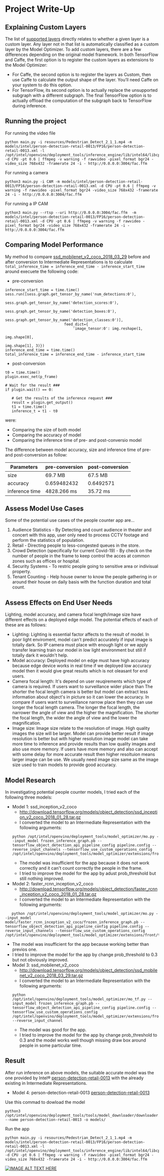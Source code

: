 # Project Write-Up  
## Explaining Custom Layers

The list of [supported layers](https://docs.openvinotoolkit.org/2019_R3/_docs_MO_DG_prepare_model_Supported_Frameworks_Layers.html) directly relates to whether a given layer is a custom layer. Any layer not in that list is automatically classified as a custom layer by the Model Optimizer.
To add custom layers, there are a few differences depending on the original model framework. In both TensorFlow and Caffe, the first option is to register the custom layers as extensions to the Model Optimizer:
- For Caffe, the second option is to register the layers as Custom, then use Caffe to calculate the output shape of the layer. You’ll need Caffe on your system to do this option.
- For TensorFlow, its second option is to actually replace the unsupported subgraph with a different subgraph. The final TensorFlow option is to actually offload the computation of the subgraph back to TensorFlow during inference.  
## Running the project

For running the video file
```
python main.py -i resources/Pedestrian_Detect_2_1_1.mp4 -m models/intel/person-detection-retail-0013/FP16/person-detection-retail-0013.xml -l /opt/intel/openvino/deployment_tools/inference_engine/lib/intel64/libcpu_extension_sse4.so -d CPU -pt 0.6 | ffmpeg -v warning -f rawvideo -pixel_format bgr24 -video_size 768x432 -framerate 24 -i - http://0.0.0.0:3004/fac.ffm
```  

For running a camera  
```
python3 main.py -i CAM -m models/intel/person-detection-retail-0013/FP16/person-detection-retail-0013.xml -d CPU -pt 0.6 | ffmpeg -v warning -f rawvideo -pixel_format bgr24 -video_size 768x432 -framerate 24 -i - http://0.0.0.0:3004/fac.ffm
```  
For running a IP CAM
```
python3 main.py --rtsp --uri http://0.0.0.0:3004/fac.ffm  -m models/intel/person-detection-retail-0013/FP16/person-detection-retail-0013.xml -d CPU -pt 0.6 | ffmpeg -v warning -f rawvideo -pixel_format bgr24 -video_size 768x432 -framerate 24 -i - http://0.0.0.0:3004/fac.ffm
```


## Comparing Model Performance

My method to compare [ssd_mobilenet_v2_coco_2018_03_29](http://download.tensorflow.org/models/object_detection/ssd_mobilenet_v2_coco_2018_03_29.tar.gz) before and after conversion to Intermediate Representations is to calculate `total_inference_time = inference_end_time - inference_start_time` around execuete the following code: 
- pre-conversion
```
inference_start_time = time.time()
sess.run([sess.graph.get_tensor_by_name('num_detections:0'),
                            sess.graph.get_tensor_by_name('detection_scores:0'),
                            sess.graph.get_tensor_by_name('detection_boxes:0'),
                            sess.graph.get_tensor_by_name('detection_classes:0')],
                           feed_dict={
                               'image_tensor:0': img.reshape(1,
                                                             img.shape[0],
                                                             img.shape[1], 3)})
inference_end_time = time.time()
total_inference_time = inference_end_time - inference_start_time
```    
- post-conversion  
```
t0 = time.time()
plugin.exec_net(p_frame)

# Wait for the result ###
if plugin.wait() == 0:

   # Get the results of the inference request ###
   result = plugin.get_output()
   t1 = time.time()
   inference_t = t1 - t0
```

were:  
- Comparing the size of both model
- Comparing the accuracy of model
- Comparing the inference time of pre- and post-conversio model

The difference between model accuracy, size and inference time of pre- and post-conversion as follow:

Parameters | pre-conversion | post-conversion
| ------------- | ------------- | -------------
size  | 69.7 MB  | 67.5 MB
accuracy  | 0.659482432  | 0.6492571
inference time  | 4828.266 ms  | 35.72 ms

## Assess Model Use Cases

Some of the potential use cases of the people counter app are...

1. Audience Statistics - By Detecting and count audience in theater and concert with this app, user only need to process CCTV footage and perform the statistics of population.
2. Retail - Directing people to less-congested queues in the store. 
3. Crowd Detection (specifically for current Covid-19) - By check on the number of people in the frame to keep control the acces at common zones such as offices or hospital.  
4. Security Systems - To restric people going to sensitive area or indivisual property.
5. Tenant Counting - Help house owner to know the people gathering in or around their house on daily basis with the function duration and total count.

## Assess Effects on End User Needs

Lighting, model accuracy, and camera focal length/image size have different effects on a
deployed edge model. The potential effects of each of these are as follows:

- Lighting: Lighting is essential factor affects to the result of model. In poor light enviroment, model can't predict accurately if input image is totally dark. So IP camera must place with enough light or we apply transfer learning train our model in low light environment but still if totally dark it wouldn't help.
- Model accuracy: Deployed model on edge must have high accuracy because edge device works in real time if we deployed low accuracy model then it would give great results which is not oleasant for end users.
- Camera focal length: It's depend on user reuqirements which type of camera is required. If users want to surveillance wider place than The shorter the focal length camera is better but model can extract less information about object's in picture so it can lower the accuracy. In compare if users want to surveillance narrow place then they can use longer the focal length camera. The longer the focal length, the narrower the angle of view and the higher the magnification. The shorter the focal length, the wider the angle of view and the lower the magnification. 
- Image size: Image size relate to the resolution of image. High quality images the size will be larger. Model can provide better result if image resolution is better but with higher resolution image model can take more time to inference and provide results than low quality images and also use more memory. If users have more memory and also can accept with some delay for more accurate result then higher resoltuion means larger image can be use. We usually need image size same as the image size used to train models to provide good accuracy.

## Model Research

In investigating potential people counter models, I tried each of the following three models:

- Model 1: ssd_inception_v2_coco
  - http://download.tensorflow.org/models/object_detection/ssd_inception_v2_coco_2018_01_28.tar.gz
  - I converted the model to an Intermediate Representation with the following arguments:
   ```
  python /opt/intel/openvino/deployment_tools/model_optimizer/mo.py --input_model frozen_inference_graph.pb --tensorflow_object_detection_api_pipeline_config pipeline.config --reverse_input_channels --tensorflow_use_custom_operations_config /opt/intel/openvino/deployment_tools/model_optimizer/extensions/front/tf/ssd_v2_support.json
  ```
  - The model was insufficient for the app because it does not work correctly and it can't count correctly the people in the frame.
  - I tried to improve the model for the app by adust prob_threshold but still nothing improved.  
- Model 2: faster_rcnn_inception_v2_coco
  - http://download.tensorflow.org/models/object_detection/faster_rcnn_inception_v2_coco_2018_01_28.tar.gz
  - I converted the model to an Intermediate Representation with the following arguments:
 ```
    python /opt/intel/openvino/deployment_tools/model_optimizer/mo.py --input_model model/faster_rcnn_inception_v2_coco/frozen_inference_graph.pb --tensorflow_object_detection_api_pipeline_config pipeline.config --reverse_input_channels --tensorflow_use_custom_operations_config /opt/intel/openvino/deployment_tools/model_optimizer/extensions/front/tf/faster_rcnn_support.json
 ```
 - The model was insufficient for the app because working better than previos one.
  - I tried to improve the model for the app by change prob_threshold to 0.3 but not obviously improved.  
- Model 3: ssd_mobilenet_v2_coco
  - http://download.tensorflow.org/models/object_detection/ssd_mobilenet_v2_coco_2018_03_29.tar.gz
  - I converted the model to an Intermediate Representation with the following arguments:
  ```
  python /opt/intel/openvino/deployment_tools/model_optimizer/mo_tf.py --input_model frozen_inference_graph.pb --tensorflow_object_detection_api_pipeline_config pipeline.config --tensorflow_use_custom_operations_config /opt/intel/openvino/deployment_tools/model_optimizer/extensions/front/tf/ssd_v2_support.json --reverse_input_channel
  ```
  - The model was good for the app.
  - I tried to improve the model for the app by change prob_threshold to 0.3 and the model works well though missing draw box around people in some particular time.
  
## Result  
After run inference on above models, the suitable accurate model was the one provided by Intel® [person-detection-retail-0013](https://docs.openvinotoolkit.org/latest/_models_intel_person_detection_retail_0013_description_person_detection_retail_0013.html) with the already existing in Intermediate Representations.  
- Model 4: person-detection-retail-0013
[person-detection-retail-0013](https://docs.openvinotoolkit.org/latest/_models_intel_person_detection_retail_0013_description_person_detection_retail_0013.html)

Use this commad to dowload the model 

```
python3  /opt/intel/openvino/deployment_tools/tools/model_downloader/downloader.py --name person-detection-retail-0013 -o models/
```

Run the app 
```
python main.py -i resources/Pedestrian_Detect_2_1_1.mp4 -m models/intel/person-detection-retail-0013/FP16/person-detection-retail-0013.xml -l /opt/intel/openvino/deployment_tools/inference_engine/lib/intel64/libcpu_extension_sse4.so -d CPU -pt 0.6 | ffmpeg -v warning -f rawvideo -pixel_format bgr24 -video_size 768x432 -framerate 24 -i - http://0.0.0.0:3004/fac.ffm
```  
[![IMAGE ALT TEXT HERE](https://img.youtube.com/vi/42AjrDQYfe4/0.jpg)](https://youtu.be/42AjrDQYfe4)
